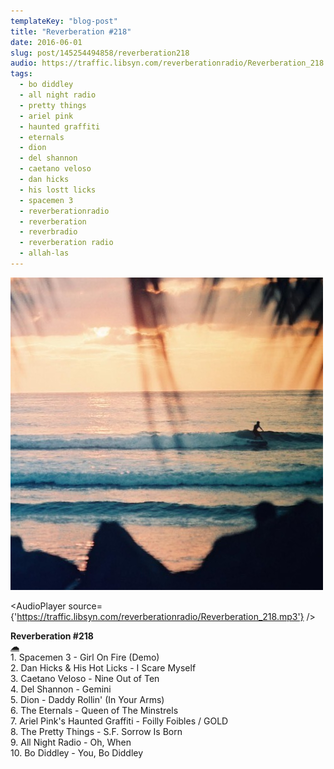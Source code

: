 ```yaml
---
templateKey: "blog-post"
title: "Reverberation #218"
date: 2016-06-01
slug: post/145254494858/reverberation218
audio: https://traffic.libsyn.com/reverberationradio/Reverberation_218.mp3
tags:
  - bo diddley
  - all night radio
  - pretty things
  - ariel pink
  - haunted graffiti
  - eternals
  - dion
  - del shannon
  - caetano veloso
  - dan hicks
  - his lostt licks
  - spacemen 3
  - reverberationradio
  - reverberation
  - reverbradio
  - reverberation radio
  - allah-las
---
```


![Reverberation #218](../images/462bfc64ee5f247c3680da7e24c246631ab984eaca7f71e48fcc0eab75e420db.jpg)

<AudioPlayer source={'https://traffic.libsyn.com/reverberationradio/Reverberation_218.mp3'} />

<p><b>Reverberation #218<br /></b><b><a href="https://traffic.libsyn.com/reverberationradio/Reverberation_218.mp3">&#9729;</a><br /></b>1. Spacemen 3 - Girl On Fire (Demo)<br />2. Dan Hicks &amp; His Hot Licks - I Scare Myself<br />3. Caetano Veloso - Nine Out of Ten<br />4. Del Shannon - Gemini<br />5. Dion - Daddy Rollin' (In Your Arms)<br />6. The Eternals - Queen of The Minstrels<br />7. Ariel Pink's Haunted Graffiti - Foilly Foibles / GOLD<br />8. The Pretty Things - S.F. Sorrow Is Born<br />9. All Night Radio - Oh, When<br />10. Bo Diddley - You, Bo Diddley</p>

